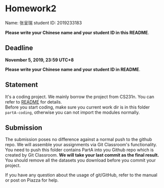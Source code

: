 # Homework2

Name: 张呈瑞 student ID: 2019233183

**Please write your Chinese name and your student ID in this README**.

## Deadline
**November 5, 2019, 23:59 UTC+8**

 **Please write your Chinese name and your student ID in README**.



## Statement 
It's a coding project. We mainly borrow the project from CS231n. You can refer to [README](partA-coding/README.md) for details.   
Before you start coding, make sure you current work dir is in this folder `partA-coding`, otherwise you can not import the modules normally.



## Submission

The submission poses no difference against a normal push to the github repo. We will assemble your assignments via Git Classroom's functionality. 
You need to push this folder contains PartA into you Github repo which is created by Git Classroom. **We will take your last commit as the final result.**
You should remove all the datasets you download before you commit your project.

If you have any question about the usage of git/GitHub, refer to the manual or post on Piazza for help.


